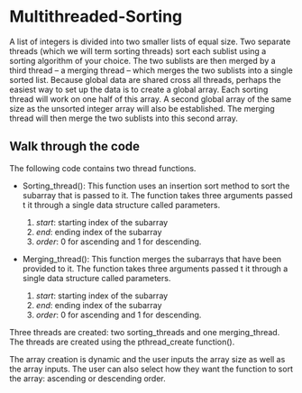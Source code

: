# Multithreaded-Sorting

A list of integers is divided into two smaller lists of equal size. Two separate threads (which we
will term sorting threads) sort each sublist using a sorting algorithm of your choice. The two
sublists are then merged by a third thread – a merging thread – which merges the two sublists
into a single sorted list. Because global data are shared cross all threads, perhaps the easiest way
to set up the data is to create a global array. Each sorting thread will work on one half of this
array. A second global array of the same size as the unsorted integer array will also be
established. The merging thread will then merge the two sublists into this second array. 


## Walk through the code

The following code contains two thread functions. 

* Sorting_thread(): This function uses an insertion sort method to sort the subarray that is passed to it. The function takes three arguments passed t it through a single data structure called parameters. 

    1. *start*: starting index of the subarray
    2. *end*: ending index of the subarray
    3. *order*: 0 for ascending and 1 for descending. 

* Merging_thread(): This function merges the subarrays that have been provided to it. The function takes three arguments passed t it through a single data structure called parameters. 

    1. *start*: starting index of the subarray
    2. *end*: ending index of the subarray
    3. *order*: 0 for ascending and 1 for descending.

Three threads are created: two sorting_threads and one merging_thread. The threads are created using the pthread_create function(). 

The array creation is dynamic and the user inputs the array size as well as the array inputs. The user can also select how they want the function to sort the array: ascending or descending order. 